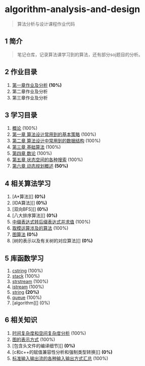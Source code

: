 # algorithm-analysis-and-design

> 算法分析与设计课程作业代码

## 1 简介

> 笔记仓库，记录算法课学习到的算法，还有部分soj题目的分析。

## 2 作业目录

1. [第一章作业及分析][] **(10%)**
2. 第二章作业及分析
3. 第三章作业及分析

[第一章作业及分析]: https://github.com/wujr5/algorithm-analysis-and-design/blob/master/Homework/week1/homework1-analyze.md

## 3 学习目录

1. [概论][] (100%)
2. [第一章 算法设计常用到的基本策略][] (100%)
3. [第二章 算法设计中常用到的数据结构][] (100%)
4. [第三章 基础算法][] (100%)
5. [第四章 数论][] (100%)
6. [第五章 状态空间的各种搜索][] (100%)
7. [第六章 动态规划概述][] **(50%)**

[概论]: https://github.com/wujr5/algorithm-analysis-and-design/blob/master/Course/introduction.md
[第一章 算法设计常用到的基本策略]: https://github.com/wujr5/algorithm-analysis-and-design/blob/master/Course/Chapter1/chapter1.md
[第二章 算法设计中常用到的数据结构]: https://github.com/wujr5/algorithm-analysis-and-design/blob/master/Course/Chapter2/Chapter2.md
[第三章 基础算法]: https://github.com/wujr5/algorithm-analysis-and-design/blob/master/Course/Chapter3/Chapter3.md
[第四章 数论]: https://github.com/wujr5/algorithm-analysis-and-design/blob/master/Course/Chapter4/Chapter4.md
[第五章 状态空间的各种搜索]: https://github.com/wujr5/algorithm-analysis-and-design/blob/master/Course/Chapter5/Chapter5.md
[第六章 动态规划概述]: https://github.com/wujr5/algorithm-analysis-and-design/blob/master/Course/Chapter6/Chapter6.md

## 4 相关算法学习

1. [A\*算法][] **(0%)**
2. [IDA算法][] **(0%)**
3. [双向BFS][] **(0%)**
4. [八大排序算法][] **(0%)**
5. [中缀表达式转后缀表达式并求值][] (100%)
6. [取模运算涉及的算法][] (100%)
7. [图算法][] **(0%)**
8. [树的表示以及有关树的对应算法][] **(0%)**

[中缀表达式转后缀表达式并求值]: https://github.com/wujr5/algorithm-analysis-and-design/blob/master/relative-algorithm-learning/5-infix-to-postfix.md
[取模运算涉及的算法]: https://github.com/wujr5/algorithm-analysis-and-design/blob/master/relative-algorithm-learning/6-algorithm-about-modulo-operation.md
[图算法]: https://github.com/wujr5/algorithm-analysis-and-design/blob/master/relative-algorithm-learning/7-algorithm-of-graph.md

## 5 库函数学习

1. [cstring][] (100%)
2. [stack][] (100%)
3. [strstream][] (100%)
4. [istream][] (100%)
5. [string][] **(20%)**
6. [queue][] (100%)
7. [algorithm][] (0%)

[cstring]: https://github.com/wujr5/algorithm-analysis-and-design/blob/master/library-function-learning/1-cstring.md
[stack]: https://github.com/wujr5/algorithm-analysis-and-design/blob/master/library-function-learning/2-stack.md
[strstream]: https://github.com/wujr5/algorithm-analysis-and-design/blob/master/library-function-learning/3-istrstream-and-ostrstream.md
[istream]: https://github.com/wujr5/algorithm-analysis-and-design/blob/master/library-function-learning/4-istream.md
[string]: https://github.com/wujr5/algorithm-analysis-and-design/blob/master/library-function-learning/5-string.md
[queue]: https://github.com/wujr5/algorithm-analysis-and-design/blob/master/library-function-learning/6-queue.md

## 6 相关知识

1. [时间复杂度和空间复杂度分析][] (100%)
2. [图的表示方式][] (100%)
3. [包含头文件的编译细节][] **(0%)**
4. [c和c++的赋值兼容性分析和强制类型转换][] **(0%)**
5. [标准输入输出流的各种输入输出方式汇总][] (100%)

[时间复杂度和空间复杂度分析]: https://github.com/wujr5/algorithm-analysis-and-design/blob/master/relative-knowledge-learning/1-time-and-space-complexity-analysis.md
[图的表示方式]: https://github.com/wujr5/algorithm-analysis-and-design/blob/master/relative-knowledge-learning/2-the-presentation-of-graph.md
[标准输入输出流的各种输入输出方式汇总]: https://github.com/wujr5/algorithm-analysis-and-design/blob/master/relative-knowledge-learning/5-standar-input-output-stream.md
